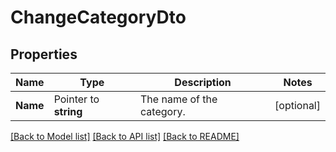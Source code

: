 # ChangeCategoryDto

## Properties

Name | Type | Description | Notes
------------ | ------------- | ------------- | -------------
**Name** | Pointer to **string** | The name of the category. | [optional] 

[[Back to Model list]](../README.md#documentation-for-models) [[Back to API list]](../README.md#documentation-for-api-endpoints) [[Back to README]](../README.md)


